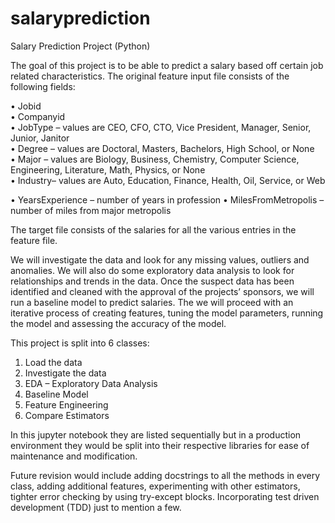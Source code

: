 # salaryprediction
Salary Prediction Project (Python)

The goal of this project is to be able to predict a salary based off certain job related characteristics. The original feature input file consists of the following fields:

•	Jobid                    
•	Companyid             
•	JobType – values are CEO, CFO, CTO, Vice President, Manager, Senior, Junior, Janitor                
•	Degree – values are Doctoral, Masters, Bachelors, High School, or None             
•	Major – values are Biology, Business, Chemistry, Computer Science, Engineering, Literature, Math, Physics, or None                 
•	Industry– values are Auto, Education, Finance, Health, Oil, Service, or Web

•	YearsExperience – number of years in profession 
•	MilesFromMetropolis – number of miles from major metropolis 

The target file consists of the salaries for all the various entries in the feature file.

We will investigate the data and look for any missing values, outliers and anomalies.  We will also do some exploratory data analysis to look for relationships and trends in the data.  Once the suspect data has been identified and cleaned with the approval of the projects’ sponsors, we will run a baseline model to predict salaries.  The we will proceed with an iterative process of creating features, tuning the model parameters, running the model and assessing the accuracy of the model.

This project is split into 6 classes:

1.	Load the data
2.	Investigate the data
3.	EDA – Exploratory Data Analysis
4.	Baseline Model
5.	Feature Engineering 
6.	Compare Estimators

In this jupyter notebook they are listed sequentially but in a production environment they would be split into their respective libraries for ease of maintenance and modification.

Future revision would include adding docstrings to all the methods in every class, adding additional features, experimenting with other estimators, tighter error checking by using try-except blocks. Incorporating test driven development (TDD) just to mention a few.  

